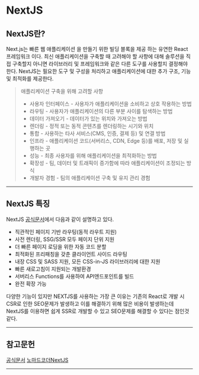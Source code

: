# NextJS

## NextJS란?

Next.js는 빠른 웹 애플리케이션 을 만들기 위한 빌딩 블록을 제공 하는 유연한 React 프레임워크 이다.
최신 애플리케이션을 구축할 때 고려해야 할 사항에 대해 솔루션을 직접 구축할지 아니면 라이브러리 및 프레임워크와 같은 다른 도구를 사용할지 결정해야 한다.
NextJS는 필요한 도구 및 구성을 처리하고 애플리케이션에 대한 추가 구조, 기능 및 최적화를 제공한다.

> 애플리케이션 구축을 위해 고려할 사항
>
> - 사용자 인터페이스 - 사용자가 애플리케이션을 소비하고 상호 작용하는 방법
> - 라우팅 - 사용자가 애플리케이션의 다른 부분 사이를 탐색하는 방법
> - 데이터 가져오기 - 데이터가 있는 위치와 가져오는 방법
> - 렌더링 - 정적 또는 동적 콘텐츠를 렌더링하는 시기와 위치
> - 통합 - 사용하는 타사 서비스(CMS, 인증, 결제 등) 및 연결 방법
> - 인프라 - 애플리케이션 코드(서버리스, CDN, Edge 등)를 배포, 저장 및 실행하는 곳
> - 성능 - 최종 사용자를 위해 애플리케이션을 최적화하는 방법
> - 확장성 - 팀, 데이터 및 트래픽이 증가함에 따라 애플리케이션이 조정되는 방식
> - 개발자 경험 - 팀의 애플리케이션 구축 및 유지 관리 경험

---

## NextJS 특징

NextJS [공식문서](https://nextjs.org/docs/getting-started)에서 다음과 같이 설명하고 있다.

- 직관적인 페이지 기반 라우팅(동적 라우트 지원)
- 사전 렌더링, SSG/SSR 모두 페이지 단위 지원
- 더 빠른 페이지 로딩을 위한 자동 코드 분할
- 최적화된 프리패칭을 갖춘 클라이언트 사이드 라우팅
- 내장 CSS 및 SASS 지원, 모든 CSS-in-JS 라이브러리에 대한 지원
- 빠른 새로고침이 지원되는 개발환경
- 서버리스 Functions를 사용하여 API엔드포인트를 빌드
- 완전 확장 가능

다양한 기능이 있지만 NEXTJS를 사용하는 가장 큰 이유는 기존의 React로 개발 시 CSR로 인한 SEO문제가 발생하고 이를 해결하기 위해 많은 비용이 발생하는데 NextJS를 이용하면 쉽게 SSR로 개발할 수 있고 SEO문제를 해결할 수 있다는 점인것 같다.

---

## 참고문헌

[공식문서](https://nextjs.org/docs/getting-started)
[노마드코더NextJS](https://nomadcoders.co/nextjs-fundamentals/lectures/3453)

---
